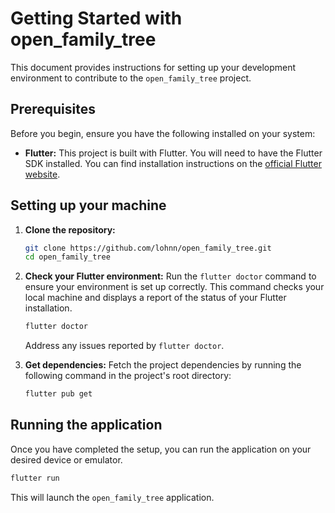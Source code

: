 # Getting Started with open_family_tree

This document provides instructions for setting up your development environment to contribute to the `open_family_tree` project.

## Prerequisites

Before you begin, ensure you have the following installed on your system:

*   **Flutter:** This project is built with Flutter. You will need to have the Flutter SDK installed. You can find installation instructions on the [official Flutter website](https://flutter.dev/docs/get-started/install).

## Setting up your machine

1.  **Clone the repository:**
    ```bash
    git clone https://github.com/lohnn/open_family_tree.git
    cd open_family_tree
    ```

2.  **Check your Flutter environment:**
    Run the `flutter doctor` command to ensure your environment is set up correctly. This command checks your local machine and displays a report of the status of your Flutter installation.

    ```bash
    flutter doctor
    ```
    Address any issues reported by `flutter doctor`.

3.  **Get dependencies:**
    Fetch the project dependencies by running the following command in the project's root directory:
    ```bash
    flutter pub get
    ```

## Running the application

Once you have completed the setup, you can run the application on your desired device or emulator.

```bash
flutter run
```

This will launch the `open_family_tree` application.
